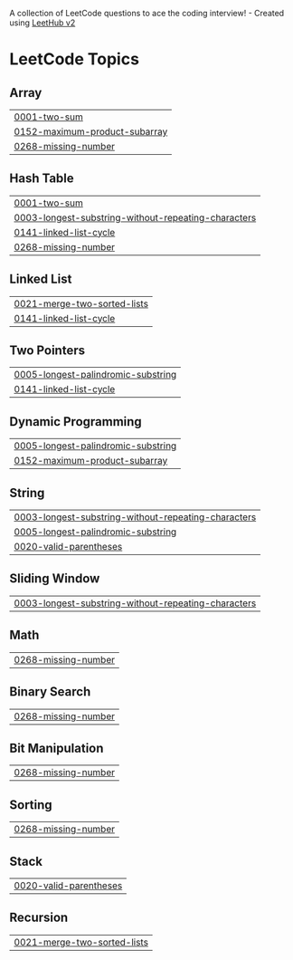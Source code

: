 A collection of LeetCode questions to ace the coding interview! - Created using [LeetHub v2](https://github.com/arunbhardwaj/LeetHub-2.0)
<!---LeetCode Topics Start-->
# LeetCode Topics
## Array
|  |
| ------- |
| [0001-two-sum](https://github.com/LuongVanVo/LEETCODE/tree/master/0001-two-sum) |
| [0152-maximum-product-subarray](https://github.com/LuongVanVo/LEETCODE/tree/master/0152-maximum-product-subarray) |
| [0268-missing-number](https://github.com/LuongVanVo/LEETCODE/tree/master/0268-missing-number) |
## Hash Table
|  |
| ------- |
| [0001-two-sum](https://github.com/LuongVanVo/LEETCODE/tree/master/0001-two-sum) |
| [0003-longest-substring-without-repeating-characters](https://github.com/LuongVanVo/LEETCODE/tree/master/0003-longest-substring-without-repeating-characters) |
| [0141-linked-list-cycle](https://github.com/LuongVanVo/LEETCODE/tree/master/0141-linked-list-cycle) |
| [0268-missing-number](https://github.com/LuongVanVo/LEETCODE/tree/master/0268-missing-number) |
## Linked List
|  |
| ------- |
| [0021-merge-two-sorted-lists](https://github.com/LuongVanVo/LEETCODE/tree/master/0021-merge-two-sorted-lists) |
| [0141-linked-list-cycle](https://github.com/LuongVanVo/LEETCODE/tree/master/0141-linked-list-cycle) |
## Two Pointers
|  |
| ------- |
| [0005-longest-palindromic-substring](https://github.com/LuongVanVo/LEETCODE/tree/master/0005-longest-palindromic-substring) |
| [0141-linked-list-cycle](https://github.com/LuongVanVo/LEETCODE/tree/master/0141-linked-list-cycle) |
## Dynamic Programming
|  |
| ------- |
| [0005-longest-palindromic-substring](https://github.com/LuongVanVo/LEETCODE/tree/master/0005-longest-palindromic-substring) |
| [0152-maximum-product-subarray](https://github.com/LuongVanVo/LEETCODE/tree/master/0152-maximum-product-subarray) |
## String
|  |
| ------- |
| [0003-longest-substring-without-repeating-characters](https://github.com/LuongVanVo/LEETCODE/tree/master/0003-longest-substring-without-repeating-characters) |
| [0005-longest-palindromic-substring](https://github.com/LuongVanVo/LEETCODE/tree/master/0005-longest-palindromic-substring) |
| [0020-valid-parentheses](https://github.com/LuongVanVo/LEETCODE/tree/master/0020-valid-parentheses) |
## Sliding Window
|  |
| ------- |
| [0003-longest-substring-without-repeating-characters](https://github.com/LuongVanVo/LEETCODE/tree/master/0003-longest-substring-without-repeating-characters) |
## Math
|  |
| ------- |
| [0268-missing-number](https://github.com/LuongVanVo/LEETCODE/tree/master/0268-missing-number) |
## Binary Search
|  |
| ------- |
| [0268-missing-number](https://github.com/LuongVanVo/LEETCODE/tree/master/0268-missing-number) |
## Bit Manipulation
|  |
| ------- |
| [0268-missing-number](https://github.com/LuongVanVo/LEETCODE/tree/master/0268-missing-number) |
## Sorting
|  |
| ------- |
| [0268-missing-number](https://github.com/LuongVanVo/LEETCODE/tree/master/0268-missing-number) |
## Stack
|  |
| ------- |
| [0020-valid-parentheses](https://github.com/LuongVanVo/LEETCODE/tree/master/0020-valid-parentheses) |
## Recursion
|  |
| ------- |
| [0021-merge-two-sorted-lists](https://github.com/LuongVanVo/LEETCODE/tree/master/0021-merge-two-sorted-lists) |
<!---LeetCode Topics End-->